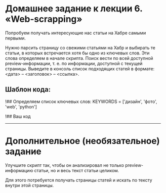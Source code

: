 # Домашнее задание к лекции 6. «Web-scrapping»
Попробуем получать интересующие нас статьи на Хабре самыми первыми.

Нужно парсить страницу со свежими статьями на Хабр и выбирать те статьи, в которых встречается хотя бы одно из ключевых слов. Эти слова определяем в начале скрипта. Поиск вести по всей доступной preview-информации, т. е. по информации, доступной с текущей страницы. Выведите в консоль список подходящих статей в формате: <дата> – <заголовок> – <ссылка>.

Шаблон кода:
-------------------------------------------------------
!## Определяем список ключевых слов:
KEYWORDS = ['дизайн', 'фото', 'web', 'python']

!## Ваш код

-------------------------------------------------------
# Дополнительное (необязательное) задание
Улучшите скрипт так, чтобы он анализировал не только preview-информацию статьи, но и весь текст статьи целиком.

Для этого потребуется получать страницы статей и искать по тексту внутри этой страницы.
